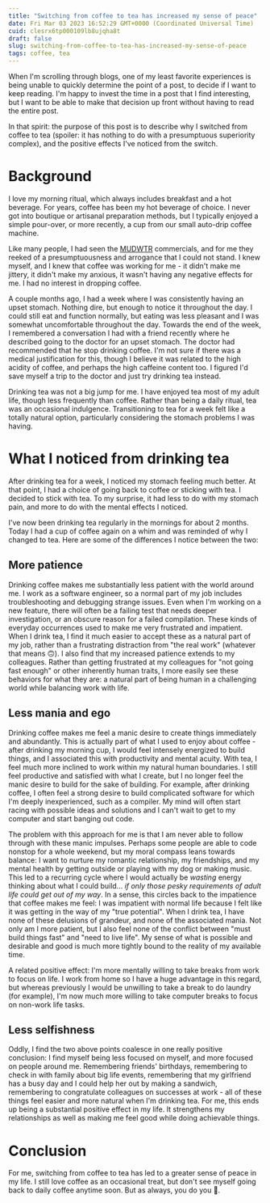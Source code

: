 ```yaml
---
title: "Switching from coffee to tea has increased my sense of peace"
date: Fri Mar 03 2023 16:52:29 GMT+0000 (Coordinated Universal Time)
cuid: clesrx6tp000109lb8ujqha8t
draft: false
slug: switching-from-coffee-to-tea-has-increased-my-sense-of-peace
tags: coffee, tea
---
```


When I'm scrolling through blogs, one of my least favorite experiences is being unable to quickly determine the point of a post, to decide if I want to keep reading. I'm happy to invest the time in a post that I find interesting, but I want to be able to make that decision up front without having to read the entire post.

In that spirit: the purpose of this post is to describe why I switched from coffee to tea (spoiler: it has nothing to do with a presumptuous superiority complex), and the positive effects I've noticed from the switch.

# Background

I love my morning ritual, which always includes breakfast and a hot beverage. For years, coffee has been my hot beverage of choice. I never got into boutique or artisanal preparation methods, but I typically enjoyed a simple pour-over, or more recently, a cup from our small auto-drip coffee machine.

Like many people, I had seen the [MUDWTR](https://www.youtube.com/c/MUDWTR) commercials, and for me they reeked of a presumptuousness and arrogance that I could not stand. I knew myself, and I knew that coffee was working for me - it didn't make me jittery, it didn't make my anxious, it wasn't having any negative effects for me. I had no interest in dropping coffee.

A couple months ago, I had a week where I was consistently having an upset stomach. Nothing dire, but enough to notice it throughout the day. I could still eat and function normally, but eating was less pleasant and I was somewhat uncomfortable throughout the day. Towards the end of the week, I remembered a conversation I had with a friend recently where he described going to the doctor for an upset stomach. The doctor had recommended that he stop drinking coffee. I'm not sure if there was a medical justification for this, though I believe it was related to the high acidity of coffee, and perhaps the high caffeine content too. I figured I'd save myself a trip to the doctor and just try drinking tea instead.

Drinking tea was not a big jump for me. I have enjoyed tea most of my adult life, though less frequently than coffee. Rather than being a daily ritual, tea was an occasional indulgence. Transitioning to tea for a week felt like a totally natural option, particularly considering the stomach problems I was having.

# What I noticed from drinking tea

After drinking tea for a week, I noticed my stomach feeling much better. At that point, I had a choice of going back to coffee or sticking with tea. I decided to stick with tea. To my surprise, it had less to do with my stomach pain, and more to do with the mental effects I noticed.

I've now been drinking tea regularly in the mornings for about 2 months. Today I had a cup of coffee again on a whim and was reminded of why I changed to tea. Here are some of the differences I notice between the two:

## More patience

Drinking coffee makes me substantially less patient with the world around me. I work as a software engineer, so a normal part of my job includes troubleshooting and debugging strange issues. Even when I'm working on a new feature, there will often be a failing test that needs deeper investigation, or an obscure reason for a failed compilation. These kinds of everyday occurrences used to make me very frustrated and impatient. When I drink tea, I find it much easier to accept these as a natural part of my job, rather than a frustrating distraction from "the real work" (whatever that means 🙃). I also find that my increased patience extends to my colleagues. Rather than getting frustrated at my colleagues for "not going fast enough" or other inherently human traits, I more easily see these behaviors for what they are: a natural part of being human in a challenging world while balancing work with life.

## Less mania and ego

Drinking coffee makes me feel a manic desire to create things immediately and abundantly. This is actually part of what I used to enjoy about coffee - after drinking my morning cup, I would feel intensely energized to build things, and I associated this with productivity and mental acuity. With tea, I feel much more inclined to work within my natural human boundaries. I still feel productive and satisfied with what I create, but I no longer feel the manic desire to build for the sake of building. For example, after drinking coffee, I often feel a strong desire to build complicated software for which I'm deeply inexperienced, such as a compiler. My mind will often start racing with possible ideas and solutions and I can't wait to get to my computer and start banging out code.

The problem with this approach for me is that I am never able to follow through with these manic impulses. Perhaps some people are able to code nonstop for a whole weekend, but my moral compass leans towards balance: I want to nurture my romantic relationship, my friendships, and my mental health by getting outside or playing with my dog or making music. This led to a recurring cycle where I would actually be _wasting_ energy thinking about what I could build... _if only those pesky requirements of adult life could get out of my way_. In a sense, this circles back to the impatience that coffee makes me feel: I was impatient with normal life because I felt like it was getting in the way of my "true potential". When I drink tea, I have none of these delusions of grandeur, and none of the associated mania. Not only am I more patient, but I also feel none of the conflict between "must build things fast" and "need to live life". My sense of what is possible and desirable and good is much more tightly bound to the reality of my available time.

A related positive effect: I'm more mentally willing to take breaks from work to focus on life. I work from home so I have a huge advantage in this regard, but whereas previously I would be unwilling to take a break to do laundry (for example), I'm now much more willing to take computer breaks to focus on non-work life tasks.

## Less selfishness

Oddly, I find the two above points coalesce in one really positive conclusion: I find myself being less focused on myself, and more focused on people around me. Remembering friends' birthdays, remembering to check in with family about big life events, remembering that my girlfriend has a busy day and I could help her out by making a sandwich, remembering to congratulate colleagues on successes at work - all of these things feel easier and more natural when I'm drinking tea. For me, this ends up being a substantial positive effect in my life. It strengthens my relationships as well as making me feel good while doing achievable things.

# Conclusion

For me, switching from coffee to tea has led to a greater sense of peace in my life. I still love coffee as an occasional treat, but don't see myself going back to daily coffee anytime soon. But as always, you do you 🙂.

